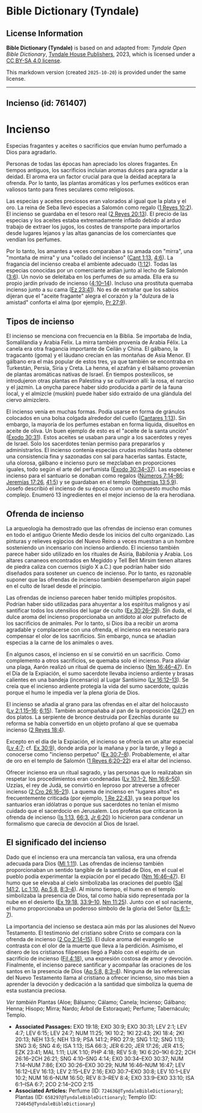 # Bible Dictionary (Tyndale)

## License Information

**Bible Dictionary (Tyndale)** is based on and adapted from: _Tyndale Open Bible Dictionary_, [Tyndale House Publishers](https://tyndaleopenresources.com/), 2023, which is licensed under a [CC BY-SA 4.0 license](https://creativecommons.org/licenses/by-sa/4.0/legalcode.en).

This markdown version (created `2025-10-20`) is provided under the same license.



--------------------------------

## Incienso (id: 761407)

Incienso
========

Especias fragantes y aceites o sacrificios que envían humo perfumado a Dios para agradarlo.

Personas de todas las épocas han apreciado los olores fragantes. En tiempos antiguos, los sacrificios incluían aromas dulces para agradar a la deidad. El aroma era un factor crucial para que la deidad aceptara la ofrenda. Por lo tanto, las plantas aromáticas y los perfumes exóticos eran valiosos tanto para fines seculares como religiosos.

Las especias y aceites preciosos eran valorados al igual que la plata y el oro. La reina de Seba llevó especias a Salomón como regalo ([1 Reyes 10:2](https://ref.ly/1Kgs10:2)). El incienso se guardaba en el tesoro real ([2 Reyes 20:13](https://ref.ly/2Kgs20:13)). El precio de las especias y los aceites estaba extremadamente inflado debido al arduo trabajo de extraer los jugos, los costes de transporte para importarlos desde lugares lejanos y las altas ganancias de los comerciantes que vendían los perfumes.

Por lo tanto, los amantes a veces comparaban a su amada con "mirra", una "montaña de mirra" y una "collado del incienso" ([Cant 1:13,](https://ref.ly/Song1:13) [4:6](https://ref.ly/Song4:6)). La fragancia del incienso creaba el ambiente adecuado ([1:12](https://ref.ly/Song1:12)). Todas las especias conocidas por un comerciante ardían junto al lecho de Salomón ([3:6](https://ref.ly/Song3:6)). Un novio se deleitaba en los perfumes de su amada. Ella era su propio jardín privado de incienso ([4:10–14](https://ref.ly/Song4:10-Song4:14)). Incluso una prostituta quemaba incienso junto a su cama ([Ez 23:41](https://ref.ly/Ezek23:41)). No es de extrañar que los sabios dijeran que el "aceite fragante" alegra el corazón y la "dulzura de la amistad" conforta el alma (por ejemplo, [Pr 27:9](https://ref.ly/Prov27:9)).

Tipos de incienso
-----------------

El incienso se menciona con frecuencia en la Biblia. Se importaba de India, Somalilandia y Arabia Felix. La mirra también provenía de Arabia Félix. La canela era otra fragancia importante de Ceilán y China. El gálbano, la tragacanto (goma) y el láudano crecían en las montañas de Asia Menor. El gálbano era el más popular de estos tres, ya que también se encontraba en Turkestán, Persia, Siria y Creta. La henna, el azafrán y el bálsamo provenían de plantas aromáticas nativas de Israel. En tiempos postexílicos, se introdujeron otras plantas en Palestina y se cultivaron allí: la rosa, el narciso y el jazmín. La onycha parece haber sido producida a partir de la fauna local, y el almizcle (muskin) puede haber sido extraído de una glándula del ciervo almizclero.

El incienso venía en muchas formas. Podía usarse en forma de gránulos colocados en una bolsa colgada alrededor del cuello ([Cantares 1:13](https://ref.ly/Song1:13)). Sin embargo, la mayoría de los perfumes estaban en forma líquida, disueltos en aceite de oliva. Un buen ejemplo de esto es el "aceite de la santa unción" ([Éxodo 30:31](https://ref.ly/Exod30:31)). Estos aceites se usaban para ungir a los sacerdotes y reyes de Israel. Solo los sacerdotes tenían permiso para prepararlos y administrarlos. El incienso contenía especias crudas molidas hasta obtener una consistencia fina y sazonadas con sal para hacerlas santas. Estacte, uña olorosa, gálbano e incienso puro se mezclaban en proporciones iguales, todo según el arte del perfumista ([Éxodo 30:34–37](https://ref.ly/Exod30:34-Exod30:37)). Las especias e incienso para el santuario se donaban como regalos ([Números 7:14–86](https://ref.ly/Num7:14-Num7:86); [Jeremías 17:26,](https://ref.ly/Jer17:26) [41:5](https://ref.ly/Jer41:5)) y se guardaban en el templo ([Nehemías 13:5,9](https://ref.ly/Neh13:5,Neh13:9)). Josefo describió el incienso de su época como un compuesto mucho más complejo. Enumeró 13 ingredientes en el mejor incienso de la era herodiana.

Ofrenda de incienso
-------------------

La arqueología ha demostrado que las ofrendas de incienso eran comunes en todo el antiguo Oriente Medio desde los inicios del culto organizado. Las pinturas y relieves egipcios del Nuevo Reino a veces muestran a un hombre sosteniendo un incensario con incienso ardiendo. El incienso también parece haber sido utilizado en los rituales de Asiria, Babilonia y Arabia. Los altares cananeos encontrados en Megiddo y Tell Beit Mirsim tienen altares de piedra caliza con cuernos (siglo X a.C.) que podrían haber sido diseñados para sostener un cuenco de incienso. Por lo tanto, es razonable suponer que las ofrendas de incienso también desempeñaron algún papel en el culto de Israel desde el principio.

Las ofrendas de incienso parecen haber tenido múltiples propósitos. Podrían haber sido utilizadas para ahuyentar a los espíritus malignos y así santificar todos los utensilios del lugar de culto ([Ex 30:26–29](https://ref.ly/Exod30:26-Exod30:29)). Sin duda, el dulce aroma del incienso proporcionaba un antídoto al olor putrefacto de los sacrificios de animales. Por lo tanto, si Dios iba a recibir un aroma agradable y complacerse con una ofrenda, el incienso era necesario para compensar el olor de los sacrificios. Sin embargo, nunca se añadían especias a la carne de los animales o aves.

En algunos casos, el incienso en sí se convirtió en un sacrificio. Como complemento a otros sacrificios, se quemaba solo el incienso. Para aliviar una plaga, Aarón realizó un ritual de quema de incienso ([Nm 16:46–47](https://ref.ly/Num16:46-Num16:47)). En el Día de la Expiación, el sumo sacerdote llevaba incienso ardiente y brasas calientes en una bandeja (incensario) al Lugar Santísimo ([Lv 16:12–13](https://ref.ly/Lev16:12-Lev16:13)). Se creía que el incienso ardiente protegía la vida del sumo sacerdote, quizás porque el humo le impedía ver la plena gloria de Dios.

El incienso se añadía al grano para las ofrendas en el altar del holocausto ([Lv 2:1,15–16](https://ref.ly/Lev2:1,Lev2:15-Lev2:16); [6:15](https://ref.ly/Lev6:15)). También acompañaba al pan de la proposición ([24:7](https://ref.ly/Lev24:7)) en dos platos. La serpiente de bronce destruida por Ezechîas durante su reforma se había convertido en un objeto profano al que se quemaba incienso ([2 Reyes 18:4](https://ref.ly/2Kgs18:4)).

Excepto en el día de la Expiación, el incienso se ofrecía en un altar especial ([Lv 4:7](https://ref.ly/Lev4:7); cf. [Ex 30:9](https://ref.ly/Exod30:9)), donde ardía por la mañana y por la tarde, y llegó a conocerse como "incienso perpetuo" ([Ex 30:7–8](https://ref.ly/Exod30:7-Exod30:8)). Probablemente, el altar de oro en el templo de Salomón ([1 Reyes 6:20–22](https://ref.ly/1Kgs6:20-1Kgs6:22)) era el altar del incienso.

Ofrecer incienso era un ritual sagrado, y las personas que lo realizaban sin respetar los procedimientos eran condenadas ([Lv 10:1–2,](https://ref.ly/Lev10:1-Lev10:2) [Nm 16:6–50](https://ref.ly/Num16:6-Num16:50)). Uzzías, el rey de Judá, se convirtió en leproso por atreverse a ofrecer incienso ([2 Cro 26:16–21](https://ref.ly/2Chr26:16-2Chr26:21)). La quema de incienso en "lugares altos" es frecuentemente criticada (por ejemplo, [1 Re 22:43](https://ref.ly/1Kgs22:43)), ya sea porque los santuarios eran idólatras o porque sus sacerdotes no tenían el mismo cuidado que el sacerdocio en Jerusalem. Los profetas que criticaron la ofrenda de incienso ([Is 1:13,](https://ref.ly/Isa1:13) [66:3,](https://ref.ly/Isa66:3) [Jr 6:20](https://ref.ly/Jer6:20)) lo hicieron para condenar un formalismo que carecía de devoción al Dios de Israel.

El significado del incienso
---------------------------

Dado que el incienso era una mercancía tan valiosa, era una ofrenda adecuada para Dios ([Ml 1:11](https://ref.ly/Mal1:11)). Las ofrendas de incienso también proporcionaban un sentido tangible de la santidad de Dios, en el cual el pueblo podía experimentar la expiación por el pecado ([Nm 16:46–47](https://ref.ly/Num16:46-Num16:47)). El humo que se elevaba al cielo simbolizaba las oraciones del pueblo ([Sal 141:2,](https://ref.ly/Ps141:2) [Lc 1:10,](https://ref.ly/Luke1:10) [Ap 5:8,](https://ref.ly/Rev5:8) [8:3–4](https://ref.ly/Rev8:3-Rev8:4)). Al mismo tiempo, el humo en el templo simbolizaba la presencia de Dios, tal como había sido representada por la nube en el desierto ([Ex 19:18,](https://ref.ly/Exod19:18) [33:9–10,](https://ref.ly/Exod33:9-Exod33:10) [Nm 11:25](https://ref.ly/Num11:25)). Junto con el sol naciente, el humo proporcionaba un poderoso símbolo de la gloria del Señor ([Is 6:1–7](https://ref.ly/Isa6:1-Isa6:7)).

La importancia del incienso se destaca aún más por las alusiones del Nuevo Testamento. El testimonio del cristiano sobre Cristo se compara con la ofrenda de incienso ([2 Co 2:14–15](https://ref.ly/2Cor2:14-2Cor2:15)). El dulce aroma del evangelio se contrasta con el olor de la muerte que lleva a la perdición. Asimismo, el dinero de los cristianos filipenses llegó a Pablo con el espíritu de un sacrificio de incienso ([Fil 4:18](https://ref.ly/Phil4:18)), una expresión costosa de amor y devoción. Finalmente, el incienso parece santificar y acompañar las oraciones de los santos en la presencia de Dios ([Ap 5:8,](https://ref.ly/Rev5:8) [8:3–4](https://ref.ly/Rev8:3-Rev8:4)). Ninguna de las referencias del Nuevo Testamento llama al cristiano a ofrecer incienso, sino más bien a aprender la devoción y dedicación a la santidad que simboliza la quema de esta sustancia preciosa.

*Ver también* Plantas (Aloe; Bálsamo; Cálamo; Canela; Incienso; Gálbano; Henna; Hisopo; Mirra; Nardo; Árbol de Estoraque); Perfume; Tabernáculo; Templo.

* **Associated Passages:** EXO 19:18; EXO 30:9; EXO 30:31; LEV 2:1; LEV 4:7; LEV 6:15; LEV 24:7; NUM 11:25; 1KI 10:2; 1KI 22:43; 2KI 18:4; 2KI 20:13; NEH 13:5; NEH 13:9; PSA 141:2; PRO 27:9; SNG 1:12; SNG 1:13; SNG 3:6; SNG 4:6; ISA 1:13; ISA 66:3; JER 6:20; JER 17:26; JER 41:5; EZK 23:41; MAL 1:11; LUK 1:10; PHP 4:18; REV 5:8; 1KI 6:20–1KI 6:22; 2CH 26:16–2CH 26:21; SNG 4:10–SNG 4:14; EXO 30:34–EXO 30:37; NUM 7:14–NUM 7:86; EXO 30:26–EXO 30:29; NUM 16:46–NUM 16:47; LEV 16:12–LEV 16:13; LEV 2:15–LEV 2:16; EXO 30:7–EXO 30:8; LEV 10:1–LEV 10:2; NUM 16:6–NUM 16:50; REV 8:3–REV 8:4; EXO 33:9–EXO 33:10; ISA 6:1–ISA 6:7; 2CO 2:14–2CO 2:15
* **Associated Articles:** Perfume (ID: `724636@TyndaleBibleDictionary`); Plantas (ID: `658297@TyndaleBibleDictionary`); Templo (ID: `724645@TyndaleBibleDictionary`)

